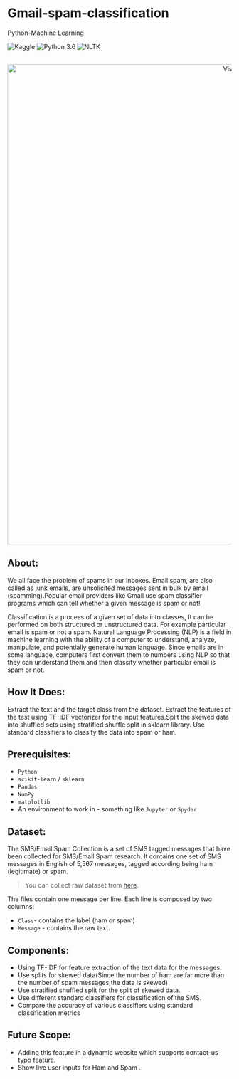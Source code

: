 # Gmail-spam-classification
Python-Machine Learning 

![Kaggle](https://img.shields.io/badge/Dataset-Kaggle-blue.svg) ![Python 3.6](https://img.shields.io/badge/Python-3.6-brightgreen.svg) ![NLTK](https://img.shields.io/badge/Library-NLTK-orange.svg)

<p align="center">
  <br>
  <img alt="Visual Studio Code" width="1080px" src="https://www.bestproxyreviews.com/wp-content/uploads/2020/07/Bad-Conversion-bot.jpg" />
</p>

## About:

We all face the problem of spams in our inboxes. Email spam, are also called as junk emails, are unsolicited messages sent in bulk by email (spamming).Popular email providers like Gmail use spam classifier programs which can tell whether a given message is spam or not!

Classification is a process of a given set of data into classes, It can be performed on both structured or unstructured data.  For example particular email is spam or not a spam. Natural Language Processing (NLP) is a field in machine learning with the ability of a computer to understand, analyze, manipulate, and potentially generate human language. Since emails are in some language, computers first convert them to numbers using NLP so that they can understand them and then classify whether particular email is spam or not.

## How It Does:
Extract the text and the target class from the dataset. Extract the features of the test using TF-IDF vectorizer for the Input features.Split the skewed data into shuffled sets using stratified shuffle split in sklearn library. Use standard classifiers to classify the data into spam or ham.

## Prerequisites:

-  `Python`
-  `scikit-learn` / `sklearn`
-  `Pandas`
-  `NumPy`
-  `matplotlib`
-  An environment to work in - something like `Jupyter` or `Spyder`

## Dataset:
The SMS/Email Spam Collection is a set of SMS tagged messages that have been collected for SMS/Email Spam research. It contains one set of SMS messages in English of 5,567 messages, tagged according being ham (legitimate) or spam.

> You can collect raw dataset from [here](https://github.com/harshithvh/Gmail-spam-classification/blob/main/spam.tsv).

The files contain one message per line. Each line is composed by two columns:
- `Class`- contains the label (ham or spam) 
- `Message` - contains the raw text.

## Components:
-  Using TF-IDF for feature extraction of the text data for the messages.
-  Use splits for skewed data(Since the number of ham are far more than the number of spam messages,the data is skewed)
-  Use stratified shuffled split for the split of skewed data.
-  Use different standard classifiers for classification of the SMS.
-  Compare the accuracy of various classifiers using standard classification metrics

## Future Scope:
- Adding this feature in a dynamic website which supports contact-us typo feature.
- Show live user inputs for Ham and Spam  .

